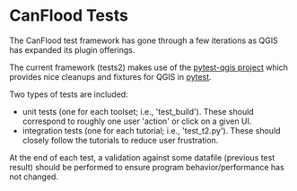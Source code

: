 # CanFlood Tests
The CanFlood test framework has gone through a few iterations as QGIS has expanded its plugin offerings. 

The current framework (tests2) makes use of the [pytest-qgis project](https://github.com/GispoCoding/pytest-qgis) which provides nice cleanups and fixtures for QGIS in [pytest](https://docs.pytest.org/en/7.1.x/).

Two types of tests are included:

 - unit tests (one for each toolset; i.e., 'test_build'). These should correspond to roughly one user 'action' or click on a given UI.
 - integration tests (one for each tutorial; i.e., 'test_t2.py'). These should closely follow the tutorials to reduce user frustration. 

At the end of each test, a validation against some datafile (previous test result) should be performed to ensure program behavior/performance has not changed. 
